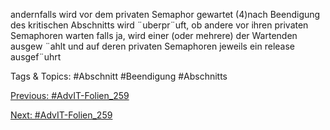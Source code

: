 andernfalls wird vor dem privaten Semaphor gewartet
(4)nach Beendigung des kritischen Abschnitts wird ¨uberpr¨uft, ob andere vor
ihren privaten Semaphoren warten
falls ja, wird einer (oder mehrere) der Wartenden ausgew ¨ahlt und auf deren
privaten Semaphoren jeweils ein release ausgef¨uhrt

   Tags & Topics:
   #Abschnitt
   #Beendigung
   #Abschnitts

[Previous: #AdvIT-Folien_259](AdvIT-Folien_259.md)

[Next: #AdvIT-Folien_259](AdvIT-Folien_259.md)